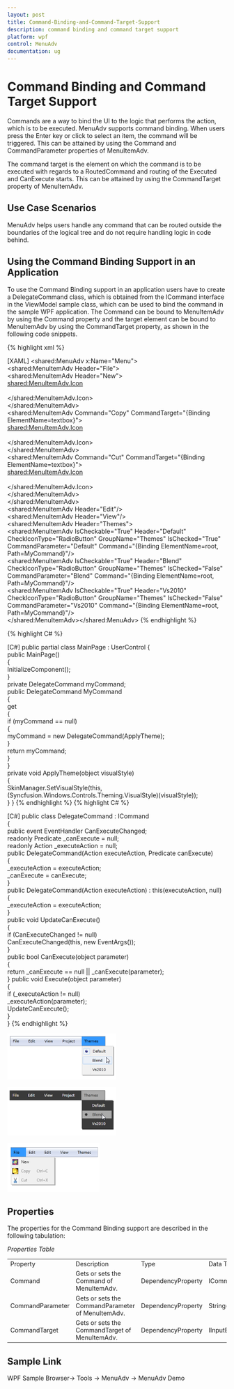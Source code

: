 ```yaml
---
layout: post
title: Command-Binding-and-Command-Target-Support
description: command binding and command target support
platform: wpf
control: MenuAdv
documentation: ug
---
```


# Command Binding and Command Target Support

Commands are a way to bind the UI to the logic that performs the action, which is to be executed. MenuAdv supports command binding. When users press the Enter key or click to select an item, the command will be triggered. This can be attained by using the Command and CommandParameter properties of MenuItemAdv.

The command target is the element on which the command is to be executed with regards to a RoutedCommand and routing of the Executed and CanExecute starts. This can be attained by using the CommandTarget property of MenuItemAdv.

## Use Case Scenarios

MenuAdv helps users handle any command that can be routed outside the boundaries of the logical tree and do not require handling logic in code behind.

## Using the Command Binding Support in an Application

To use the Command Binding support in an application users have to create a DelegateCommand class, which is obtained from the ICommand interface in the ViewModel sample class, which can be used to bind the command in the sample WPF application. The Command can be bound to MenuItemAdv by using the Command property and the target element can be bound to MenuItemAdv by using the CommandTarget property, as shown in the following code snippets.

{% highlight xml %}

[XAML]
<shared:MenuAdv x:Name="Menu">               
 <shared:MenuItemAdv Header="File">           
 <shared:MenuItemAdv Header="New">                
 <shared:MenuItemAdv.Icon>                          
 <Image Source="/MenuControlDemo; component/Images/NewIcon.jpg"/>                     
 </shared:MenuItemAdv.Icon>                   
 </shared:MenuItemAdv>                   
 <shared:MenuItemAdv Command="Copy"     CommandTarget="{Binding ElementName=textbox}">          
 <shared:MenuItemAdv.Icon>                            
 <Image Source="/MenuControlDemo; component/Images/CopyIcon.jpg"/>              
 </shared:MenuItemAdv.Icon>                   
 </shared:MenuItemAdv>                   
 <shared:MenuItemAdv Command="Cut"    CommandTarget="{Binding ElementName=textbox}">         
 <shared:MenuItemAdv.Icon>                            
 <Image Source="/MenuControlDemo;   component/Images/CutIcon.jpg"/>       
 </shared:MenuItemAdv.Icon>                  
 </shared:MenuItemAdv>               
 </shared:MenuItemAdv>                
 <shared:MenuItemAdv Header="Edit"/>    
 <shared:MenuItemAdv Header="View"/>              
 <shared:MenuItemAdv Header="Themes">                   
 <shared:MenuItemAdv IsCheckable="True" Header="Default"  CheckIconType="RadioButton" GroupName="Themes" IsChecked="True" CommandParameter="Default" Command="{Binding ElementName=root, Path=MyCommand}"/>               
 <shared:MenuItemAdv IsCheckable="True" Header="Blend"  CheckIconType="RadioButton" GroupName="Themes" IsChecked="False" CommandParameter="Blend" Command="{Binding ElementName=root, Path=MyCommand}"/>              
 <shared:MenuItemAdv IsCheckable="True" Header="Vs2010"  CheckIconType="RadioButton" GroupName="Themes" IsChecked="False" CommandParameter="Vs2010" Command="{Binding ElementName=root, Path=MyCommand}"/>        
 </shared:MenuItemAdv></shared:MenuAdv><TextBox x:Name="textbox"/>
{% endhighlight %}

{% highlight C# %}

[C#]
public partial class MainPage : UserControl
{       
 public MainPage()       
 {            
 InitializeComponent();       
 }        
 private DelegateCommand myCommand;       
 public DelegateCommand MyCommand       
 {            
 get            
 {               
 if (myCommand == null)               
 {                    
 myCommand = new DelegateCommand(ApplyTheme);                
 }                
 return myCommand;           
 }        
 }        
 private void ApplyTheme(object visualStyle)        
 {            
 SkinManager.SetVisualStyle(this,(Syncfusion.Windows.Controls.Theming.VisualStyle)(visualStyle));      
 }
 }
{% endhighlight %}
{% highlight C# %}

[C#]
public class DelegateCommand : ICommand  
  {       
  public event EventHandler CanExecuteChanged;       
  readonly Predicate<Object> _canExecute = null;      
 readonly Action<Object> _executeAction = null;       
 public DelegateCommand(Action<object> executeAction, Predicate<Object> canExecute)        
 {           
 _executeAction = executeAction;          
 _canExecute = canExecute;      
 }        
 public DelegateCommand(Action<object> executeAction) : this(executeAction, null)    
 {            
 _executeAction = executeAction;        
 }        
 public void UpdateCanExecute()        
 {          
 if (CanExecuteChanged != null)               
 CanExecuteChanged(this, new EventArgs());    
 }        
 public bool CanExecute(object parameter)      
 {        
 return _canExecute == null || _canExecute(parameter);     
 }        public void Execute(object parameter)       
 {           
 if (_executeAction != null)         
 _executeAction(parameter);          
 UpdateCanExecute();      
 }   
 }
{% endhighlight %}


![C:/Users/Dhileep/Desktop/Vol4-Documentation/ScreenShots/SL-Menu/Command.png](Command-Binding-and-Command-Target-Support_images/Command-Binding-and-Command-Target-Support_img1.png)



![C:/Users/Dhileep/Desktop/Vol4-Documentation/ScreenShots/SL-Menu/Coomand1.png](Command-Binding-and-Command-Target-Support_images/Command-Binding-and-Command-Target-Support_img2.png)



![C:/Users/Dhileep/Desktop/Vol4-Documentation/ScreenShots/WPF-Menu/CmdTarget.png](Command-Binding-and-Command-Target-Support_images/Command-Binding-and-Command-Target-Support_img3.png)



## Properties

The properties for the Command Binding support are described in the following tabulation:

_Properties Table_

<table>
<tr>
<td>
Property </td><td>
Description </td><td>
Type </td><td>
Data Type </td></tr>
<tr>
<td>
Command</td><td>
Gets or sets the Command of MenuItemAdv.</td><td>
DependencyProperty</td><td>
ICommand(null)</td></tr>
<tr>
<td>
CommandParameter</td><td>
Gets or sets the CommandParameter of MenuItemAdv.</td><td>
DependencyProperty</td><td>
String(null)</td></tr>
<tr>
<td>
CommandTarget</td><td>
Gets or sets the CommandTarget of MenuItemAdv.</td><td>
DependencyProperty</td><td>
IInputElement(null)</td></tr>
</table>


## Sample Link

WPF Sample Browser-> Tools -> MenuAdv -> MenuAdv Demo

